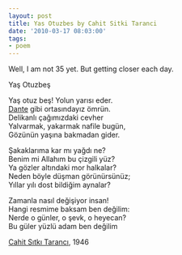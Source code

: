 ```yaml
---
layout: post
title: Yas Otuzbes by Cahit Sitki Taranci
date: '2010-03-17 08:03:00'
tags:
- poem
---
```


Well, I am not 35 yet. But getting closer each day.

Yaş Otuzbeş

Yaş otuz beş! Yolun yarısı eder.  
[Dante](https://en.wikipedia.org/wiki/Dante_Alighieri) gibi ortasındayız ömrün.  
Delikanlı çağımızdaki cevher  
Yalvarmak, yakarmak nafile bugün,  
Gözünün yaşına bakmadan gider.

Şakaklarıma kar mı yağdı ne?  
Benim mi Allahım bu çizgili yüz?  
Ya gözler altındaki mor halkalar?  
Neden böyle düşman görünürsünüz;  
Yıllar yılı dost bildiğim aynalar?

Zamanla nasıl değişiyor insan!  
Hangi resmime baksam ben değilim:  
Nerde o günler, o şevk, o heyecan?  
Bu güler yüzlü adam ben değilim

[Cahit Sıtkı Tarancı](https://en.wikipedia.org/wiki/Cahit_Sıtkı_Tarancı), 1946


